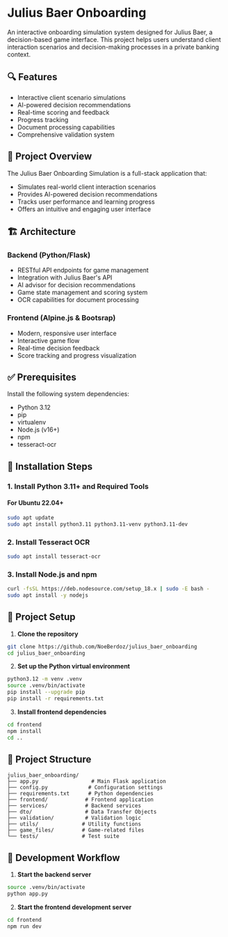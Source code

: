 # Julius Baer Onboarding

An interactive onboarding simulation system designed for Julius Baer, a decision-based game interface. This project helps users understand client interaction scenarios and decision-making processes in a private banking context.


## 🔍 Features

- Interactive client scenario simulations
- AI-powered decision recommendations
- Real-time scoring and feedback
- Progress tracking
- Document processing capabilities
- Comprehensive validation system

## 🎯 Project Overview

The Julius Baer Onboarding Simulation is a full-stack application that:
- Simulates real-world client interaction scenarios
- Provides AI-powered decision recommendations
- Tracks user performance and learning progress
- Offers an intuitive and engaging user interface

## 🏗️ Architecture

### Backend (Python/Flask)
- RESTful API endpoints for game management
- Integration with Julius Baer's API
- AI advisor for decision recommendations
- Game state management and scoring system
- OCR capabilities for document processing

### Frontend (Alpine.js & Bootsrap)
- Modern, responsive user interface
- Interactive game flow
- Real-time decision feedback
- Score tracking and progress visualization

## ✅ Prerequisites

Install the following system dependencies:

- Python 3.12
- pip
- virtualenv
- Node.js (v16+)
- npm
- tesseract-ocr

## 🔧 Installation Steps

### 1. Install Python 3.11+ and Required Tools

#### For Ubuntu 22.04+

```bash
sudo apt update
sudo apt install python3.11 python3.11-venv python3.11-dev
```

### 2. Install Tesseract OCR

```bash
sudo apt install tesseract-ocr
```

### 3. Install Node.js and npm

```bash
curl -fsSL https://deb.nodesource.com/setup_18.x | sudo -E bash -
sudo apt install -y nodejs
```

## 🚀 Project Setup

1. **Clone the repository**

```bash
git clone https://github.com/NoeBerdoz/julius_baer_onboarding
cd julius_baer_onboarding
```

2. **Set up the Python virtual environment**

```bash
python3.12 -m venv .venv
source .venv/bin/activate
pip install --upgrade pip
pip install -r requirements.txt
```

3. **Install frontend dependencies**

```bash
cd frontend
npm install
cd ..
```

## 📁 Project Structure

```
julius_baer_onboarding/
├── app.py                 # Main Flask application
├── config.py             # Configuration settings
├── requirements.txt      # Python dependencies
├── frontend/            # Frontend application
├── services/            # Backend services
├── dto/                 # Data Transfer Objects
├── validation/          # Validation logic
├── utils/              # Utility functions
├── game_files/         # Game-related files
└── tests/              # Test suite
```

## 🧪 Development Workflow

1. **Start the backend server**

```bash
source .venv/bin/activate
python app.py
```

2. **Start the frontend development server**

```bash
cd frontend
npm run dev
```

